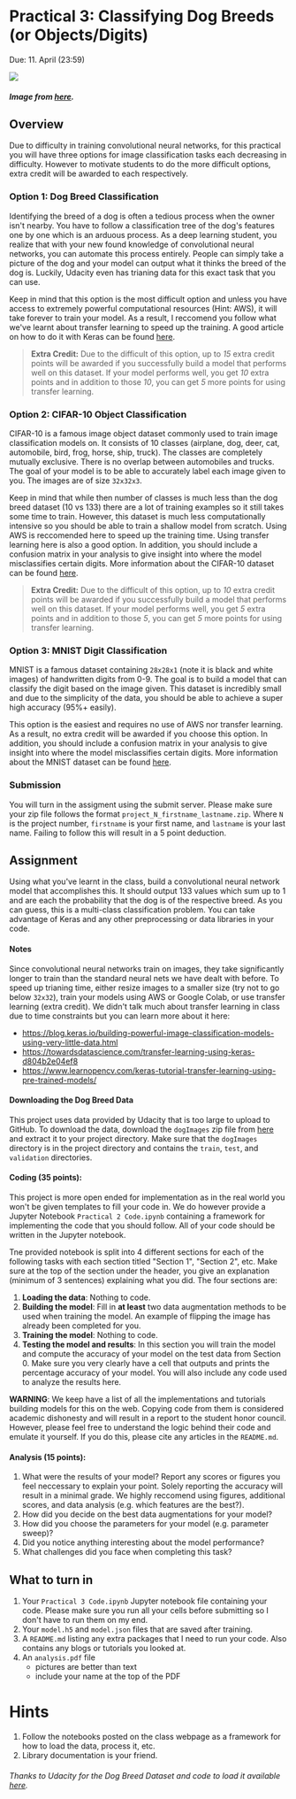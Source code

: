 # Practical 3: Classifying Dog Breeds (or Objects/Digits)

Due: 11. April (23:59)

![](http://www.pngpix.com/wp-content/uploads/2016/02/Dog-PNG-Image-1-500x290.png)
##### Image from [here](http://www.pngpix.com/download/dog-png-image-2).

## Overview
Due to difficulty in training convolutional neural networks, for this practical you will have three options for image classification tasks each decreasing in difficulty. However to motivate students to do the more difficult options, extra credit will be awarded to each respectively.

### Option 1: Dog Breed Classification
Identifying the breed of a dog is often a tedious process when the owner isn't nearby. You have to follow a classification tree of the dog's features one by one which is an arduous process. As a deep learning student, you realize that with your new found knowledge of convolutional neural networks, you can automate this process entirely. People can simply take a picture of the dog and your model can output what it thinks the breed of the dog is. Luckily, Udacity even has trianing data for this exact task that you can use.

Keep in mind that this option is the most difficult option and unless you have access to extremely powerful computational resources (Hint: AWS), it will take forever to train your model. As a result, I reccomend you follow what we've learnt about transfer learning to speed up the training. A good article on how to do it with Keras can be found [here](https://blog.keras.io/building-powerful-image-classification-models-using-very-little-data.html).

> **Extra Credit:** Due to the difficult of this option, up to *15* extra credit points will be awarded if you successfully build a model that performs well on this dataset. If your model performs well, you get *10* extra points and in addition to those *10*, you can get *5* more points for using transfer learning.

### Option 2: CIFAR-10 Object Classification
CIFAR-10 is a famous image object dataset commonly used to train image classification models on. It consists of 10 classes (airplane, dog, deer, cat, automobile, bird, frog, horse, ship, truck). The classes are completely mutually exclusive. There is no overlap between automobiles and trucks. The goal of your model is to be able to accurately label each image given to you. The images are of size `32x32x3`. 

Keep in mind that while then number of classes is much less than the dog breed dataset (10 vs 133) there are a lot of training examples so it still takes some time to train. However, this dataset is much less computationally intensive so you should be able to train a shallow model from scratch. Using AWS is reccomended here to speed up the training time. Using transfer learning here is also a good option. In addition, you should include a confusion matrix in your analysis to give insight into where the model misclassifies certain digits. More information about the CIFAR-10 dataset can be found [here](https://www.cs.toronto.edu/~kriz/cifar.html).

> **Extra Credit:** Due to the difficult of this option, up to *10* extra credit points will be awarded if you successfully build a model that performs well on this dataset. If your model performs well, you get *5* extra points and in addition to those *5*, you can get *5* more points for using transfer learning.

### Option 3: MNIST Digit Classification
MNIST is a famous dataset containing `28x28x1` (note it is black and white images) of handwritten digits from 0-9. The goal is to build a model that can classify the digit based on the image given. This dataset is incredibly small and due to the simplicity of the data, you should be able to achieve a super high accuracy (95%+ easily). 

This option is the easiest and requires no use of AWS nor transfer learning. As a result, no extra credit will be awarded if you choose this option. In addition, you should include a confusion matrix in your analysis to give insight into where the model misclassifies certain digits. More information about the MNIST dataset can be found [here](http://yann.lecun.com/exdb/mnist/).

### Submission
You will turn in the assigment using the submit server. Please make sure your zip file follows the format `project_N_firstname_lastname.zip`. Where `N` is the project number, `firstname` is your first name, and `lastname` is your last name. Failing to follow this will result in a 5 point deduction.

## Assignment
Using what you've learnt in the class, build a convolutional neural network model that accomplishes this. It should output 133  values which sum up to 1 and are each the probability that the dog is of the respective breed. As you can guess, this is a multi-class classification problem. You can take advantage of Keras and any other preprocessing or data libraries in your code.

#### Notes
Since convolutional neural networks train on images, they take significantly longer to train than the standard neural nets we have dealt with before. To speed up trianing time, either resize images to a smaller size (try not to go below `32x32`), train your models using AWS or Google Colab, or use transfer learning (extra credit). We didn't talk much about transfer learning in class due to time constraints but you can learn more about it here:
* https://blog.keras.io/building-powerful-image-classification-models-using-very-little-data.html
* https://towardsdatascience.com/transfer-learning-using-keras-d804b2e04ef8
* https://www.learnopencv.com/keras-tutorial-transfer-learning-using-pre-trained-models/

#### Downloading the Dog Breed Data
This project uses data provided by Udacity that is too large to upload to GitHub. To download the data, download the `dogImages` zip file from [here](https://s3-us-west-1.amazonaws.com/udacity-aind/dog-project/dogImages.zip) and extract it to your project directory. Make sure that the `dogImages` directory is in the project directory and contains the `train`, `test`, and `validation` directories.

#### Coding (35 points):
This project is more open ended for implementation as in the real world you won't be given templates to fill your code in. We do however provide a Jupyter Notebook `Practical 2 Code.ipynb` containing a framework for implementing the code that you should follow. All of your code should be written in the Jupyter notebook.

Tne provided notebook is split into 4 different sections for each of the following tasks with each section titled "Section 1", "Section 2", etc. Make sure at the top of the section under the header, you give an explanation (minimum of 3 sentences) explaining what you did. The four sections are:

1. **Loading the data**: Nothing to code.
2. **Building the model**: Fill in **at least** two data augmentation methods to be used when training the model. An example of flipping the image has already been completed for you.
3. **Training the model**: Nothing to code.
4. **Testing the model and results**: In this section you will train the model and compute the accuracy of your model on the test data from Section 0. Make sure you very clearly have a cell that outputs and prints the percentage accuracy of your model. You will also include any code used to analyze the results here.

**WARNING**: We keep have a list of all the implementations and tutorials building models for this on the web. Copying code from them is considered academic dishonesty and will result in a report to the student honor council. However, please feel free to understand the logic behind their code and emulate it yourself. If you do this, please cite any articles in the `README.md`.

#### Analysis (15 points):
1. What were the results of your model? Report any scores or figures you feel neccessary to explain your point. Solely reporting the accuracy will result in a minimal grade. We highly reccomend using figures, additional scores, and data analysis (e.g. which features are the best?).
2. How did you decide on the best data augmentations for your model?
3. How did you choose the parameters for your model (e.g. parameter sweep)?
4. Did you notice anything interesting about the model performance?
5. What challenges did you face when completing this task?

## What to turn in

1. Your `Practical 3 Code.ipynb` Jupyter notebook file containing your code. Please make sure you run all your cells before submitting so I don't have to run them on my end.
2. Your `model.h5` and `model.json` files that are saved after training.
3. A `README.md` listing any extra packages that I need to run your code. Also contains any blogs or tutorials you looked at. 
4. An `analysis.pdf` file
    - pictures are better than text
    - include your name at the top of the PDF

# Hints

1. Follow the notebooks posted on the class webpage as a framework for how to load the data, process it, etc.
2. Library documentation is your friend.


###### Thanks to Udacity for the Dog Breed Dataset and code to load it available <a href="https://github.com/mahavird/dog-project">here</a>.
